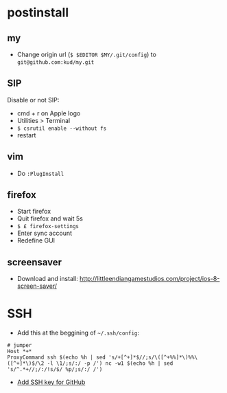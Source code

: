 # postinstall

## my

- Change origin url (`$ $EDITOR $MY/.git/config`) to `git@github.com:kud/my.git`

## SIP

Disable or not SIP:

- cmd + r on Apple logo
- Utilities > Terminal
- `$ csrutil enable --without fs`
- restart

## vim

- Do `:PlugInstall`

## firefox

- Start firefox
- Quit firefox and wait 5s
- `$ £ firefox-settings`
- Enter sync account
- Redefine GUI

## screensaver

- Download and install: http://littleendiangamestudios.com/project/ios-8-screen-saver/

# SSH

- Add this at the beggining of `~/.ssh/config`:

```
# jumper
Host *+*
ProxyCommand ssh $(echo %h | sed 's/+[^+]*$//;s/\([^+%%]*\)%%\([^+]*\)$/\2 -l \1/;s/:/ -p /') nc -w1 $(echo %h | sed 's/^.*+//;/:/!s/$/ %p/;s/:/ /')
```

- [Add SSH key for GitHub](https://help.github.com/articles/connecting-to-github-with-ssh/)
